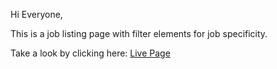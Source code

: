 Hi Everyone,

This is a job listing page with filter elements for job specificity.

Take a look by clicking here: <a href="https://arthurlee945.github.io/JobListingFilter/">Live Page</a>
